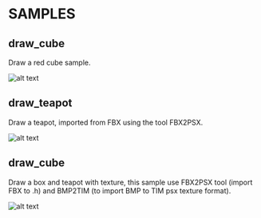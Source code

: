 # SAMPLES

## draw_cube
Draw a red cube sample.

![alt text](https://github.com/rlopezll/PsxJamBootstrap/blob/main/samples/screenshots/draw_cube.JPG?raw=true)

## draw_teapot
Draw a teapot, imported from FBX using the tool FBX2PSX.

![alt text](https://github.com/rlopezll/PsxJamBootstrap/blob/main/samples/screenshots/draw_teapot.JPG?raw=true)

## draw_cube
Draw a box and teapot with texture, this sample use FBX2PSX tool (import FBX to .h) and BMP2TIM (to import BMP to TIM psx texture format).

![alt text](https://github.com/rlopezll/PsxJamBootstrap/blob/main/samples/screenshots/draw_mesh_textured.JPG?raw=true)
